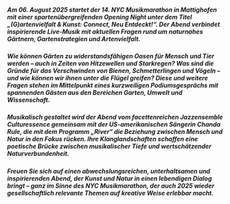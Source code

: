 ##### Am 06. August 2025 startet der 14. NYC Musikmarathon in Mattighofen mit einer spartenübergreifenden Opening Night unter dem Titel „(G)artenvielfalt & Kunst: Connect, Neu Entdeckt!“. Der Abend verbindet inspirierende Live-Musik mit aktuellen Fragen rund um naturnahes Gärtnern, Gartenstrategien und Artenvielfalt.
##### Wie können Gärten zu widerstandsfähigen Oasen für Mensch und Tier werden – auch in Zeiten von Hitzewellen und Starkregen? Was sind die Gründe für das Verschwinden von Bienen, Schmetterlingen und Vögeln – und wie können wir ihnen unter die Flügel greifen? Diese und weitere Fragen stehen im Mittelpunkt eines kurzweiligen Podiumsgesprächs mit spannenden Gästen aus den Bereichen Garten, Umwelt und Wissenschaft.
##### Musikalisch gestaltet wird der Abend vom facettenreichen Jazzensemble **Culturessence** gemeinsam mit der US-amerikanischen Sängerin **Chanda Rule**, die mit dem Programm „River“ die Beziehung zwischen Mensch und Natur in den Fokus rücken. Ihre Klanglandschaften schaffen eine poetische Brücke zwischen musikalischer Tiefe und wertschätzender Naturverbundenheit.
##### Freuen Sie sich auf einen abwechslungsreichen, unterhaltsamen und inspirierenden Abend, der Kunst und Natur in einen lebendigen Dialog bringt – ganz im Sinne des NYC Musikmarathon, der auch 2025 wieder gesellschaftlich relevante Themen auf kreative Weise erlebbar macht.

